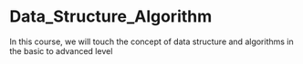 # Data_Structure_Algorithm
In this course, we will touch the concept of data structure and algorithms in the basic to advanced level
